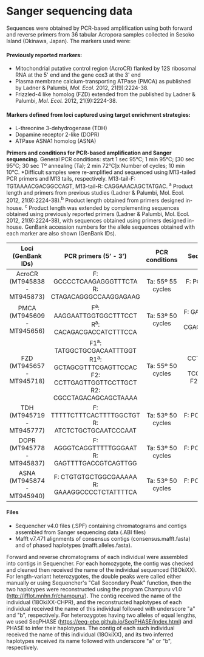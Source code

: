 # <b>Sanger sequencing data</b>

Sequences were obtained by PCR-based amplification using both forward and reverse primers from 36 tabular Acropora samples collected in Sesoko Island (Okinawa, Japan). The markers used were:

#### Previously reported markers:
+ Mitochondrial putative control region (AcroCR) flanked by 12S ribosomal RNA at the 5' end and the gene cox3 at the 3' end
+ Plasma membrane calcium-transporting ATPase (PMCA) as published by Ladner & Palumbi, <i>Mol. Ecol.</i> 2012, 21(9):2224-38.
+ Frizzled-4 like homolog (FZD) extended from the published by Ladner & Palumbi, <i>Mol. Ecol.</i> 2012, 21(9):2224-38.

#### Markers defined from loci captured using target enrichment strategies:
+ L-threonine 3-dehydrogenase (TDH)
+ Dopamine receptor 2-like (DOPR)
+ ATPase ASNA1 homolog (ASNA)

<b>Primers and conditions for PCR-based amplification and Sanger sequencing.</b> General PCR conditions: start 1 sec 95°C; 1 min 95°C; [30 sec 95°C; 30 sec Tº annealing (Ta); 2 min 72°C]x Number of cycles; 10 min 10°C. *Difficult samples were re-amplified and sequenced using M13-tailed PCR primers and M13 tails, respectively. M13-tail-F: TGTAAAACGACGGCCAGT, M13-tail-R: CAGGAAACAGCTATGAC. <sup>a</sup> Product length and primers from previous studies (Ladner & Palumbi, Mol. Ecol. 2012, 21(9):2224-38).<sup>b</sup> Product length obtained from primers designed in-house. <sup>c</sup> Product length was extended by complementing sequences obtained using previously reported primers (Ladner & Palumbi, Mol. Ecol. 2012, 21(9):2224-38), with sequences obtained using primers designed in-house. GenBank accession numbers for the allele sequences obtained with each marker are also shown (GenBank IDs).

|            Loci (GenBank IDs)              |                                                       PCR primers (5’ - 3’)                                                      |          PCR conditions          |                                           Sequencing primer     (5’ - 3’)                                        |      Product length (bp)      |
|:------------------------------------------:|:--------------------------------------------------------------------------------------------------------------------------------:|:--------------------------------:|:----------------------------------------------------------------------------------------------------------------:|:-----------------------------:|
|     AcroCR     (MT945838 - MT945873)       |     F:   GCCCCTCAAGAGGGTTTCTA     R:   CTAGACAGGGCCAAGGAGAAG                                                                     |     Ta: 55º     55   cycles      |     F: PCR primer F     R: PCR primer R                                                                          |     1265   – 1352b<sup>b</sup>            |
|     PMCA     (MT945609 - MT945656)         |     F<sup>a</sup>:   AAGGAATTGGTGGCTTTCCT      R<sup>a</sup>:   CACAGACGACCATCTTTCCA                                                                   |     Ta:   53º     50   cycles    |     F:   GAATTGGTGGCTTTCCTGAG     R:   CGACCATCTTTCCACTACCTTC                                                    |     545<sup>a</sup>                      |
|     FZD     (MT945657 - MT945718)          |     F1<sup>a</sup>:   TATGGCTGCGACAATTTGGT     R1<sup>a</sup>:   GCTAGCGTTTCGAGTTCCAC     F2:   CCTTGAGTTGGTTCCTTGCT     R2:   CGCCTAGACAGCAGCTAAAA    |     Ta:   55º     50   cycles    |     F1:   CCTTGAGTTGGTTCCTTGCT     R1:   TCGAGTTCCACCGTTCTTCT     F2:   PCR primer F*     R2:   PCR primer R*    |     639<sup>a</sup>     994   – 1006 <sup>c</sup>   |
|     TDH     (MT945719 - MT945777)          |     F:   TTTTTCTTTCACTTTTGGCTGT     R:   ATCTCTGCTGCAATCCCAAT                                                                    |     Ta: 53º     50   cycles      |     F: PCR primer F*     R: PCR primer R*                                                                        |     736   – 744<sup>b</sup>              |
|     DOPR     (MT945778 - MT945837)         |     F:   AGGGTCAGGTTTTTGGGAAT     R:   GAGTTTTGACCGTCAGTTGG                                                                      |     Ta: 53º     50   cycles      |     F: PCR primer F*     R: PCR primer R*                                                                        |     747   – 760<sup>b</sup>             |
|     ASNA     (MT945874 - MT945940)         |     F:   CTGTGTGCTGGCGAAAAA     R:   GAAAGGCCCCTCTATTTTCA                                                                        |     Ta: 53º     50   cycles      |     F: PCR primer F*     R: PCR primer R*                                                                        |     748   – 763<sup>b</sup>              |

#### Files
+ Sequencher v4.0 files (.SPF) containing chromatograms and contigs assembled from Sanger sequencing data (.ABI files)
+ Mafft v7.471 alignments of consensus contigs (consensus.mafft.fasta) and of phased haplotypes (mafft.alleles.fasta).

Forward and reverse chromatograms of each individual were assembled into contigs in Sequencher. For each homozygote, the contig was checked and cleaned then received the name of the individual sequenced (18OkiXX). For length-variant heterozygotes, the double peaks were called either manually or using Sequencher's "Call Secondary Peak" function, then the two haplotypes were reconstructed using the program Champuru v1.0 (http://jfflot.mnhn.fr/champuru/). The contig received the name of the individual (18OkiXX-CHPR), and the reconstructed haplotypes of each individual received the name of this individual followed with underscore "a" and "b", respectively. For heterozygotes having two alleles of equal lengths, we used SeqPHASE (https://eeg-ebe.github.io/SeqPHASE/index.html) and PHASE to infer their haplotypes. The contig of each such individual received the name of this individual (18OkiXX), and its two inferred haplotypes received its name followed with underscore "a" or "b", respectively.

